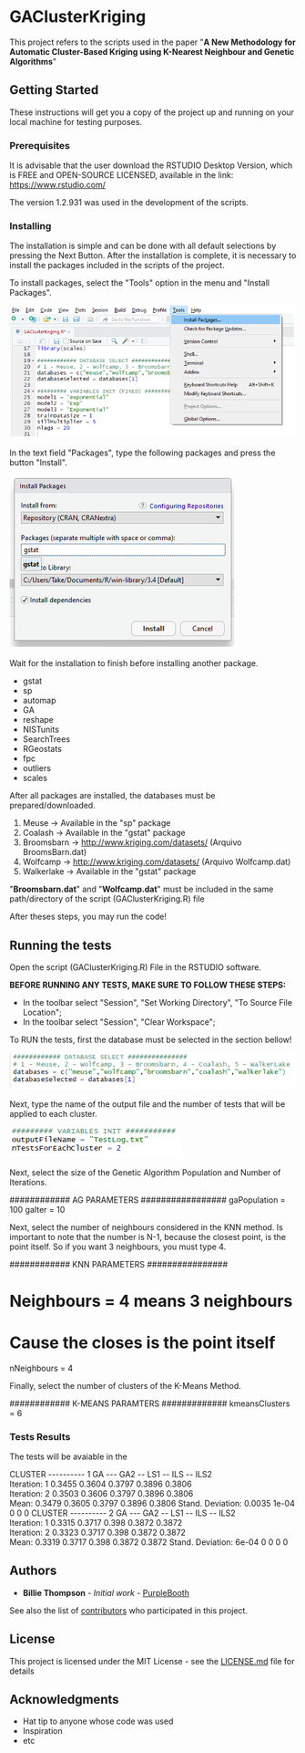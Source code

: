 # GAClusterKriging

This project refers to the scripts used in the paper
"__A New Methodology for Automatic Cluster-Based Kriging using K-Nearest Neighbour and Genetic Algorithms__"

## Getting Started

These instructions will get you a copy of the project up and running on your local machine for testing purposes.

### Prerequisites

It is advisable that the user download the RSTUDIO Desktop Version, which is FREE and OPEN-SOURCE LICENSED, available in the link:
https://www.rstudio.com/

The version 1.2.931 was used in the development of the scripts.

### Installing
The installation is simple and can be done with all default selections by pressing the Next Button.
After the installation is complete, it is necessary to install the packages included in the scripts of the project.

To install packages, select the "Tools" option in the menu and "Install Packages". 

![Alt text](/toolsInstallPackages.png?raw=true "Optional Title")

In the text field "Packages", type the following packages and press the button "Install". 

![Alt text](/toolsInstallPackages2.png?raw=true "Optional Title")

Wait for the installation to finish before installing another package.

 - gstat   
 - sp  
 - automap
 - GA
 - reshape
 - NISTunits
 - SearchTrees
 - RGeostats
 - fpc
 - outliers
 - scales

After all packages are installed, the databases must be prepared/downloaded.

1. Meuse -> Available in the "sp" package
2. Coalash -> Available in the "gstat" package
3. Broomsbarn ->  http://www.kriging.com/datasets/ (Arquivo BroomsBarn.dat)
4. Wolfcamp -> http://www.kriging.com/datasets/ (Arquivo Wolfcamp.dat)
5. Walkerlake -> Available in the "gstat" package

"__Broomsbarn.dat__" and "__Wolfcamp.dat__" must be included in the same path/directory of the script (GAClusterKriging.R) file

After theses steps, you may run the code!

## Running the tests

Open the script (GAClusterKriging.R) File in the RSTUDIO software.

__BEFORE RUNNING ANY TESTS, MAKE SURE TO FOLLOW THESE STEPS:__

 - In the toolbar select "Session", "Set Working Directory", "To Source File Location";
 - In the toolbar select "Session", "Clear Workspace";

To RUN the tests, first the database must be selected in the section bellow!

![Alt text](/code1.png?raw=true "Optional Title")

Next, type the name of the output file and the number of tests that will be applied to each cluster.

![Alt text](/code2.png?raw=true "Optional Title")

Next, select the size of the Genetic Algorithm Population and Number of Iterations.

############ AG PARAMETERS #################
gaPopulation = 100
gaIter = 10

Next, select the number of neighbours considered in the KNN method.
Is important to note that the number is N-1, because the closest point, is the point itself.
So if you want 3 neighbours, you must type 4.

############ KNN PARAMETERS ################
# Neighbours = 4 means 3 neighbours ########
# Cause the closes is the point itself #####
nNeighbours = 4  

Finally, select the number of clusters of the K-Means Method.

############ K-MEANS PARAMTERS #############
kmeansClusters = 6

### Tests Results

The tests will be avaiable in the 

CLUSTER ---------- 1
                   GA --- GA2 -- LS1 -- ILS -- ILS2           
Iteration: 1              0.3455 0.3604 0.3797 0.3896 0.3806                
Iteration: 2              0.3503 0.3606 0.3797 0.3896 0.3806                
Mean:   0.3479 0.3605 0.3797 0.3896 0.3806
Stand. Deviation:   0.0035 1e-04 0 0 0
CLUSTER ---------- 2
                   GA --- GA2 -- LS1 -- ILS -- ILS2           
Iteration: 1              0.3315 0.3717 0.398 0.3872 0.3872                
Iteration: 2              0.3323 0.3717 0.398 0.3872 0.3872                
Mean:   0.3319 0.3717 0.398 0.3872 0.3872
Stand. Deviation:   6e-04 0 0 0 0

## Authors

* **Billie Thompson** - *Initial work* - [PurpleBooth](https://github.com/PurpleBooth)

See also the list of [contributors](https://github.com/your/project/contributors) who participated in this project.

## License

This project is licensed under the MIT License - see the [LICENSE.md](LICENSE.md) file for details

## Acknowledgments

* Hat tip to anyone whose code was used
* Inspiration
* etc
